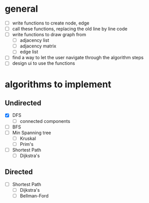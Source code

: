 # general
- [ ] write functions to create node, edge
- [ ] call these functions, replacing the old line by line code
- [ ] write functions to draw graph from
	- [ ] adjacency list
	- [ ] adjacency matrix
	- [ ] edge list
- [ ] find a way to let the user navigate through the algorithm steps
- [ ] design ui to use the functions
# algorithms to implement
## Undirected

- [x] DFS
	- [ ] connected components
- [ ] BFS
- [ ] Min Spanning tree 
	- [ ] Kruskal
	- [ ] Prim's
- [ ] Shortest Path 
	- [ ] Dijkstra's

## Directed

- [ ] Shortest Path 
	- [ ] Dijkstra's
	- [ ] Bellman-Ford
